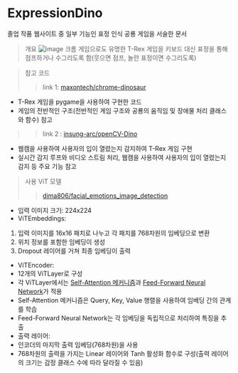 # ExpressionDino
졸업 작품 웹사이트 중 일부 기능인 표정 인식 공룡 게임을 서술한 문서

> 개요
![image](https://github.com/Suyeon-j/ExpressionDino/assets/66247203/b4e45e64-b3bf-4ac3-bba5-10947c21486c)
크롬 게임으로도 유명한 T-Rex 게임을 키보드 대신 표정을 통해 점프하거나 수그리도록 함(웃으면 점프, 놀란 표정이면 수그리도록)

> 참고 코드
>> link 1: [maxontech/chrome-dinosaur](https://github.com/maxontech/chrome-dinosaur)
- T-Rex 게임을 pygame을 사용하여 구현한 코드
- 게임의 전반적인 구조(전반적인 게임 구조와 공룡의 움직임 및 장애물 처리 클래스와 함수) 참고


>> link 2 : [insung-arc/openCV-Dino](https://github.com/insung-arc/openCV-Dino)
- 웹캠을 사용하여 사용자의 입이 열렸는지 감지하여 T-Rex 게임 구현
- 실시간 감지 루프와 비디오 스트림 처리, 웹캠을 사용하여 사용자의 입이 열렸는지 감지 등 주요 기능 참고


> 사용 ViT 모델
>> [dima806/facial_emotions_image_detection](https://huggingface.co/dima806/facial_emotions_image_detection)
- 입력 이미지 크기: 224x224
- ViTEmbeddings:
 1. 입력 이미지를 16x16 패치로 나누고 각 패치를 768차원의 임베딩으로 변환
 2. 위치 정보를 포함한 임베딩이 생성
 3. Dropout 레이어를 거쳐 최종 임베딩이 출력
- ViTEncoder:
 - 12개의 ViTLayer로 구성
 - 각 ViTLayer에서는 [Self-Attention 메커니즘](https://zayunsna.github.io/blog/2023-09-05-self_attention/)과 [Feed-Forward Neural Network](https://blog.naver.com/apr407/221238611771)가 적용
 - Self-Attention 메커니즘은 Query, Key, Value 행렬을 사용하여 임베딩 간의 관계를 학습
 - Feed-Forward Neural Network는 각 임베딩을 독립적으로 처리하여 특징을 추출
- 출력 레이어:
 - 인코더의 마지막 출력 임베딩(768차원)을 사용
 - 768차원의 출력을 가지는 Linear 레이어와 Tanh 활성화 함수로 구성(출력 레이어의 크기는 감정 클래스 수에 따라 달라질 수 있음)
